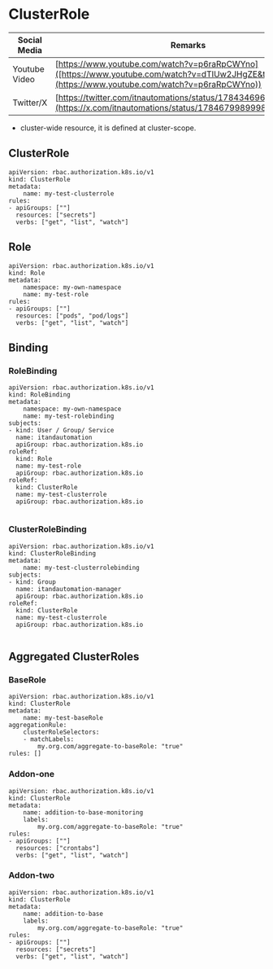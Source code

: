 # ClusterRole

| Social Media | Remarks |
| -- | -- |
|Youtube Video | [https://www.youtube.com/watch?v=p6raRpCWYno]([https://www.youtube.com/watch?v=dTIUw2JHgZE&t=1s](https://www.youtube.com/watch?v=p6raRpCWYno)) |
|Twitter/X | [https://twitter.com/itnautomations/status/1784346966446559327](https://x.com/itnautomations/status/1784679989998223627) |



- cluster-wide resource, it is defined at cluster-scope.

## ClusterRole
```
apiVersion: rbac.authorization.k8s.io/v1
kind: ClusterRole
metadata:
	name: my-test-clusterrole
rules:
- apiGroups: [""]
  resources: ["secrets"]
  verbs: ["get", "list", "watch"]

```


## Role

```
apiVersion: rbac.authorization.k8s.io/v1
kind: Role
metadata:
	namespace: my-own-namespace
	name: my-test-role
rules:
- apiGroups: [""]
  resources: ["pods", "pod/logs"]
  verbs: ["get", "list", "watch"]

```


## Binding

### RoleBinding

```
apiVersion: rbac.authorization.k8s.io/v1
kind: RoleBinding
metadata:
	namespace: my-own-namespace
	name: my-test-rolebinding
subjects:
- kind: User / Group/ Service
  name: itandautomation
  apiGroup: rbac.authorization.k8s.io
roleRef:
  kind: Role
  name: my-test-role
  apiGroup: rbac.authorization.k8s.io
roleRef:
  kind: ClusterRole
  name: my-test-clusterrole
  apiGroup: rbac.authorization.k8s.io
  
```

### ClusterRoleBinding

```
apiVersion: rbac.authorization.k8s.io/v1
kind: ClusterRoleBinding
metadata:
	name: my-test-clusterrolebinding
subjects:
- kind: Group
  name: itandautomation-manager
  apiGroup: rbac.authorization.k8s.io
roleRef:
  kind: ClusterRole
  name: my-test-clusterrole
  apiGroup: rbac.authorization.k8s.io
  
```

## Aggregated ClusterRoles

### BaseRole
```
apiVersion: rbac.authorization.k8s.io/v1
kind: ClusterRole
metadata:
	name: my-test-baseRole
aggregationRule:
	clusterRoleSelectors:
	- matchLabels:
		my.org.com/aggregate-to-baseRole: "true"
rules: []
```

### Addon-one
```
apiVersion: rbac.authorization.k8s.io/v1
kind: ClusterRole
metadata:
	name: addition-to-base-monitoring
	labels:
		my.org.com/aggregate-to-baseRole: "true"
rules:
- apiGroups: [""]
  resources: ["crontabs"]
  verbs: ["get", "list", "watch"]
```

### Addon-two
```
apiVersion: rbac.authorization.k8s.io/v1
kind: ClusterRole
metadata:
	name: addition-to-base
	labels:
		my.org.com/aggregate-to-baseRole: "true"
rules:
- apiGroups: [""]
  resources: ["secrets"]
  verbs: ["get", "list", "watch"]
```
